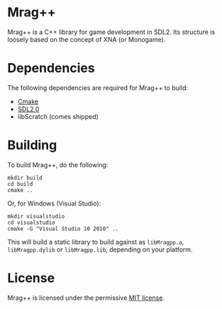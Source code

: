 Mrag++
======

Mrag++ is a C++ library for game development in SDL2. Its structure is loosely based on the concept of XNA (or Monogame).

Dependencies
============

The following dependencies are required for Mrag++ to build:

* [Cmake](http://www.cmake.org/)
* [SDL2.0](http://libsdl.org/download-2.0.php)
* libScratch (comes shipped)

Building
========

To build Mrag++, do the following:

    mkdir build
    cd build
    cmake ..

Or, for Windows (Visual Studio):

    mkdir visualstudio
    cd visualstudio
    cmake -G "Visual Studio 10 2010" ..

This will build a static library to build against as `libMragpp.a`, `libMragpp.dylib` or `libMragpp.lib`, depending on your platform.

License
=======

Mrag++ is licensed under the permissive [MIT license](LICENSE).
